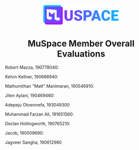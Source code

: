 <h1 align="center">
    <a href="./"><img id="header-logo" src="./logo.svg" width="250" alt="MuSpace logo"/></a>
</h1>
<h1 align="center">MuSpace Member Overall Evaluations</h1>
<!-- Name, ID: rating out of 5 -->

<!-- Remeber to give evalutations alphabetically -->
<p>Robert Mazza, 190778040: </p>
<p>Kelvin Kellner, 190668940: </p>
<p>Mathumithan "Matt" Manimaran, 190546910: </p>
<p>Jiten Aylani, 190469460: </p>
<p>Adepeju Olowonefa, 193049300 </p>
<p>Muhammad Farzan Ali, 191651560: </p>
<p>Declan Hollingworth, 190765210: </p>
<p>Jacob, 190509690: </p>
<p>Jagveer Sangha, 190612960 </p>
